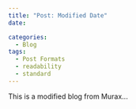 ```yaml
---
title: "Post: Modified Date"
date: 

categories:
  - Blog
tags:
  - Post Formats
  - readability
  - standard
---
```


This is a modified blog from Murax...
